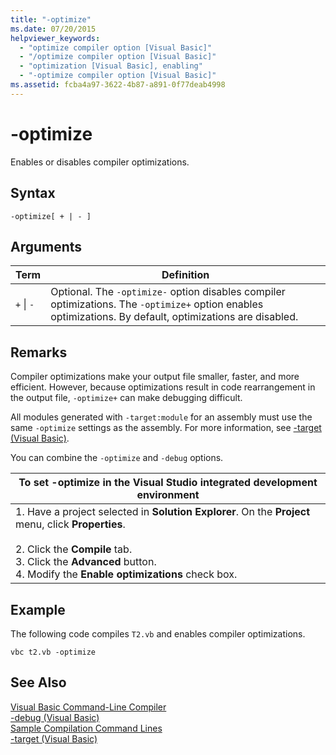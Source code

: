 ```yaml
---
title: "-optimize"
ms.date: 07/20/2015
helpviewer_keywords: 
  - "optimize compiler option [Visual Basic]"
  - "/optimize compiler option [Visual Basic]"
  - "optimization [Visual Basic], enabling"
  - "-optimize compiler option [Visual Basic]"
ms.assetid: fcba4a97-3622-4b87-a891-0f77deab4998
---
```

# -optimize
Enables or disables compiler optimizations.  
  
## Syntax  
  
```  
-optimize[ + | - ]  
```  
  
## Arguments  
  
|Term|Definition|  
|---|---|  
|`+` &#124; `-`|Optional. The `-optimize-` option disables compiler optimizations. The `-optimize+` option enables optimizations. By default, optimizations are disabled.|  
  
## Remarks  
 Compiler optimizations make your output file smaller, faster, and more efficient. However, because optimizations result in code rearrangement in the output file, `-optimize+` can make debugging difficult.  
  
 All modules generated with `-target:module` for an assembly must use the same `-optimize` settings as the assembly. For more information, see [-target (Visual Basic)](../../../visual-basic/reference/command-line-compiler/target.md).  
  
 You can combine the `-optimize` and `-debug` options.  
  
|To set -optimize in the Visual Studio integrated development environment|  
|---|  
|1.  Have a project selected in **Solution Explorer**. On the **Project** menu, click **Properties**.<br />     <br />2.  Click the **Compile** tab.<br />3.  Click the **Advanced** button.<br />4.  Modify the **Enable optimizations** check box.|  
  
## Example  
 The following code compiles `T2.vb` and enables compiler optimizations.  
  
```console
vbc t2.vb -optimize  
```  
  
## See Also  
 [Visual Basic Command-Line Compiler](../../../visual-basic/reference/command-line-compiler/index.md)  
 [-debug (Visual Basic)](../../../visual-basic/reference/command-line-compiler/debug.md)  
 [Sample Compilation Command Lines](../../../visual-basic/reference/command-line-compiler/sample-compilation-command-lines.md)  
 [-target (Visual Basic)](../../../visual-basic/reference/command-line-compiler/target.md)
